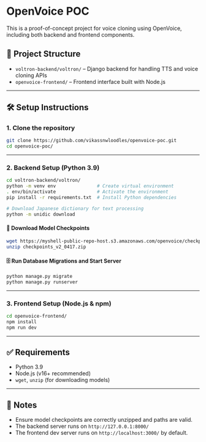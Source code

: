 # OpenVoice POC

This is a proof-of-concept project for voice cloning using OpenVoice, including both backend and frontend components.

## 🚀 Project Structure

- `voltron-backend/voltron/` – Django backend for handling TTS and voice cloning APIs
- `openvoice-frontend/` – Frontend interface built with Node.js

---

## 🛠️ Setup Instructions

### 1. Clone the repository

```bash
git clone https://github.com/vikassnwloodles/openvoice-poc.git
cd openvoice-poc/
```

---

### 2. Backend Setup (Python 3.9)

```bash
cd voltron-backend/voltron/
python -m venv env               # Create virtual environment
. env/bin/activate               # Activate the environment
pip install -r requirements.txt  # Install Python dependencies

# Download Japanese dictionary for text processing
python -m unidic download
```

#### 🔽 Download Model Checkpoints

```bash
wget https://myshell-public-repo-host.s3.amazonaws.com/openvoice/checkpoints_v2_0417.zip
unzip checkpoints_v2_0417.zip
```

#### 🗄️ Run Database Migrations and Start Server

```bash
python manage.py migrate
python manage.py runserver
```

---

### 3. Frontend Setup (Node.js & npm)

```bash
cd openvoice-frontend/
npm install
npm run dev
```

---

## ✅ Requirements

* Python 3.9
* Node.js (v16+ recommended)
* `wget`, `unzip` (for downloading models)

---

## 📢 Notes

* Ensure model checkpoints are correctly unzipped and paths are valid.
* The backend server runs on `http://127.0.0.1:8000/`
* The frontend dev server runs on `http://localhost:3000/` by default.
